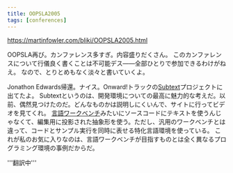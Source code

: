 ```yaml
---
title: OOPSLA2005
tags: [conferences]
---
```


https://martinfowler.com/bliki/OOPSLA2005.html

OOPSLA再び。カンファレンス多すぎ。内容盛りだくさん。
このカンファレンスについて行儀良く書くことは不可能デス——全部ひとりで参加できるわけがねえ。
なので、とりとめもなく淡々と書いていくよ。

Jonathon Edwards帰還。ナイス。Onward!トラックの[Subtext](http://subtextual.org/)プロジェクトに出てたよ。
Subtextというのは、開発環境についての最高に魅力的な考えだ。以前、偶然見つけたのだ。どんなものかは説明しにくいんで、サイトに行ってビデオを見てくれ。
[言語ワークベンチ](/LanguageWorkbench)みたいにソースコードにテキストを使うんじゃなくて、編集用に投影された抽象形を使う。ただし、汎用のワークベンチとは違って、コードとサンプル実行を同時に表せる特化言語環境を使っている。
これが私のお気に入りなのは、言語ワークベンチが目指すものとは全く異なるプログラミング環境の事例だからだ。

'''翻訳中'''
